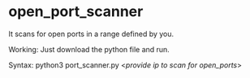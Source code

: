 # open_port_scanner
It scans for open ports in a range defined by you.

Working: Just download the python file and run.

Syntax: python3 port_scanner.py <*provide ip to scan for open_ports*>

